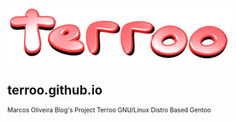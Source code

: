 <link rel="icon" href="favicon.png" type="image/png">

![terroo.png](terroo.png "terroo.png")

# terroo.github.io

Marcos Oliveira Blog's Project Terroo GNU/Linux Distro Based Gentoo
